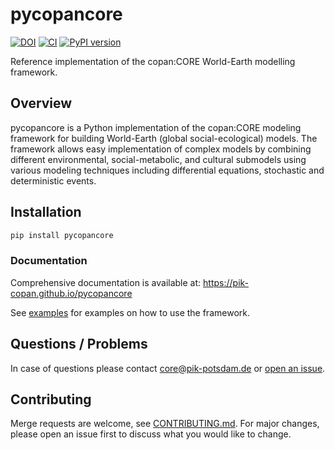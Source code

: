 # pycopancore

[![DOI](https://zenodo.org/badge/DOI/10.5281/zenodo.14938316.svg)](https://doi.org/10.5281/zenodo.14938316)
[![CI](https://github.com/pik-copan/pycopancore/actions/workflows/check.yml/badge.svg)](https://github.com/pik-copan/pycopancore/actions)
[![PyPI version](https://badge.fury.io/py/pycopancore.svg)](https://badge.fury.io/py/pycopancore)

Reference implementation of the copan:CORE World-Earth modelling framework.

## Overview

pycopancore is a Python implementation of the copan:CORE modeling framework for building World-Earth (global social-ecological) models. The framework allows easy implementation of complex models by combining different environmental, social-metabolic, and cultural submodels using various modeling techniques including differential equations, stochastic and deterministic events.

## Installation

```bash
pip install pycopancore
```

### Documentation
Comprehensive documentation is available at: https://pik-copan.github.io/pycopancore

See [examples](./examples/) for examples on how to use the framework.

## Questions / Problems

In case of questions please contact core@pik-potsdam.de or [open an issue](https://github.com/pik-copan/pycopancore/issues/new).

## Contributing
Merge requests are welcome, see [CONTRIBUTING.md](CONTRIBUTING.md). For major changes, please open an issue first to discuss what you would like to change.